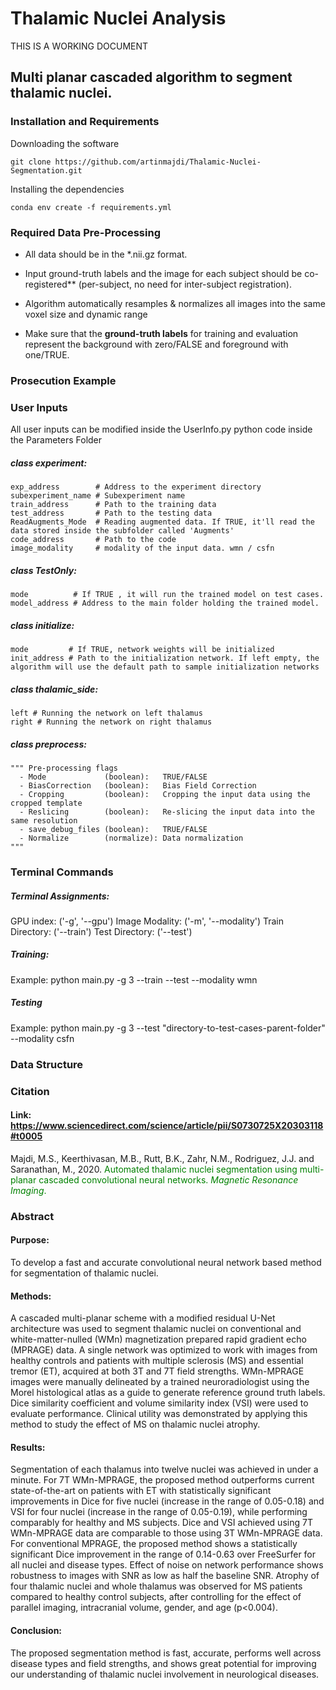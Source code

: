 Thalamic Nuclei Analysis
=====================================
THIS IS A WORKING DOCUMENT

## Multi planar cascaded algorithm to segment thalamic nuclei.


### Installation and Requirements

Downloading the software
```
git clone https://github.com/artinmajdi/Thalamic-Nuclei-Segmentation.git
```

Installing the dependencies
```
conda env create -f requirements.yml
```

### Required Data Pre-Processing

* All data should be in the *.nii.gz format.

* Input ground-truth labels and the image for each subject should be co-registered** (per-subject, no need for inter-subject registration). 

* Algorithm automatically resamples & normalizes all images into the same voxel size and dynamic range

* Make sure that the **ground-truth labels** for training and evaluation represent the background with zero/FALSE and foreground with one/TRUE.

### Prosecution Example

### User Inputs
All user inputs can be modified inside the UserInfo.py python code inside the Parameters Folder

##### class experiment:
    exp_address        # Address to the experiment directory
    subexperiment_name # Subexperiment name
    train_address      # Path to the training data
    test_address       # Path to the testing data
    ReadAugments_Mode  # Reading augmented data. If TRUE, it'll read the data stored inside the subfolder called 'Augments'
    code_address       # Path to the code
    image_modality     # modality of the input data. wmn / csfn


##### class TestOnly:
    mode          # If TRUE , it will run the trained model on test cases.
    model_address # Address to the main folder holding the trained model.

##### class initialize:
    mode         # If TRUE, network weights will be initialized
    init_address # Path to the initialization network. If left empty, the algorithm will use the default path to sample initialization networks

##### class thalamic_side:    
    left # Running the network on left thalamus
    right # Running the network on right thalamus

##### class preprocess:
    """ Pre-processing flags
      - Mode             (boolean):   TRUE/FALSE
      - BiasCorrection   (boolean):   Bias Field Correction
      - Cropping         (boolean):   Cropping the input data using the cropped template
      - Reslicing        (boolean):   Re-slicing the input data into the same resolution
      - save_debug_files (boolean):   TRUE/FALSE
      - Normalize        (normalize): Data normalization
    """


### Terminal Commands
##### Terminal Assignments:
GPU index:          ('-g', '--gpu')
Image Modality:     ('-m', '--modality')
Train Directory:    ('--train')
Test  Directory:    ('--test')

##### Training: 
Example: python main.py -g 3 --train <directory-to-train-cases-parent-folder> --test <directory-to-test-cases-parent-folder> --modality wmn

##### Testing
Example: python main.py -g 3 --test "directory-to-test-cases-parent-folder" --modality csfn


### Data Structure

### Citation
#### Link: <https://www.sciencedirect.com/science/article/pii/S0730725X20303118#t0005>

Majdi, M.S., Keerthivasan, M.B., Rutt, B.K., Zahr, N.M., Rodriguez, J.J. and Saranathan, M., 2020. 
<span style="color: green">  Automated thalamic nuclei segmentation using multi-planar cascaded convolutional neural networks. *Magnetic Resonance Imaging*.

### Abstract

#### Purpose: 
To develop a fast and accurate convolutional neural network based method for segmentation of thalamic nuclei.

#### Methods: 
A cascaded multi-planar scheme with a modified residual U-Net architecture was used to segment thalamic nuclei on conventional and white-matter-nulled (WMn) magnetization prepared rapid gradient echo (MPRAGE) data. A single network was optimized to work with images from healthy controls and patients with multiple sclerosis (MS) and essential tremor (ET), acquired at both 3T and 7T field strengths. WMn-MPRAGE images were manually delineated by a trained neuroradiologist using the Morel histological atlas as a guide to generate reference ground truth labels. Dice similarity coefficient and volume similarity index (VSI) were used to evaluate performance. Clinical utility was demonstrated by applying this method to study the effect of MS on thalamic nuclei atrophy. 

#### Results: 
Segmentation of each thalamus into twelve nuclei was achieved in under a minute. For 7T WMn-MPRAGE, the proposed method outperforms current state-of-the-art on patients with ET with statistically significant improvements in Dice for five nuclei (increase in the range of 0.05-0.18) and VSI for four nuclei (increase in the range of 0.05-0.19), while performing comparably for healthy and MS subjects. Dice and VSI achieved using 7T WMn-MPRAGE data are comparable to those using 3T WMn-MPRAGE data. For conventional MPRAGE, the proposed method shows a statistically significant Dice improvement in the range of 0.14-0.63 over FreeSurfer for all nuclei and disease types. Effect of noise on network performance shows robustness to images with SNR as low as half the baseline SNR.  Atrophy of four thalamic nuclei and whole thalamus was observed for MS patients compared to healthy control subjects, after controlling for the effect of parallel imaging, intracranial volume, gender, and age (p<0.004).

#### Conclusion: 
The proposed segmentation method is fast, accurate, performs well across disease types and field strengths, and shows great potential for improving our understanding of thalamic nuclei involvement in neurological diseases. 